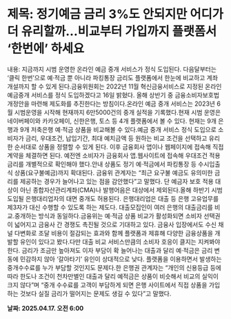 # **제목: 정기예금 금리 3%도 안되지만 어디가 더 유리할까…비교부터 가입까지 플랫폼서 ‘한번에’ 하세요**

  내용: 지금까지 시범 운영한 온라인 예금 중개 서비스가 정식 도입된다. 다음달부터는 ‘클릭 한번’으로 예·적금 뿐 아니라 파킹통장 금리도 플랫폼에서 한눈에 비교하고 계좌 개설까지 할 수 있게 된다.금융위원회는 2022년 11월 혁신금융서비스로 지정된 온라인 예금중개 서비스를 정식 도입하겠다고 16일 밝혔다. 올해 상반기 중 금융소비자보호법 개정안을 마련해 제도화를 추진한다는 방침이다.온라인 예금 중개 서비스는 2023년 6월 시범운영을 시작해 현재까지 6만5000건의 중개 실적을 기록했다.현재 시범 운영은 네이버페이와 카카오페이, 신한은행, 토스 등 4개 플랫폼에서 볼 수 있다. 현재는 9개 은행과 9개 저축은행 예·적금 상품을 비교해볼 수 있다.예금 중개 서비스 정식 도입으로 소비자가 금리, 우대조건, 납입기간, 최대 예치금액 등 원하는 비교 조건을 선택하고 유리한 순서대로 상품을 정렬할 수 있게 된다. 이후 금융회사 앱이나 웹페이지에 접속해 직접 계약을 체결하면 된다. 예전엔 소비자가 금융회사 앱․웹사이트에 접속해 우대조건 적용 금리를 개별적으로 확인해야 했다.안내 상품도 정기 예·적금에서 파킹통장 등 수시입출식 상품(요구불예금)까지 확대된다. 금융위 관계자는 “최근 요구불 예금도 유의미한 금리를 제공하는 경우가 늘어나고 있는 점을 감안했다”고 말했다. 단 예금자 보호 적용 대상이 아닌 종합자산관리계좌(CMA)나 발행어음은 대상에서 제외된다.올해 하반기 시범 도입될 은행대리업자의 대면 중개도 허용된다. 은행대리업은 대출 등 은행 고유업무를 제3자가 대신 수행할 수 있도록 하는 제도다. 대출모집인이 여러 은행의 대출금리를 비교․중개하는 방식과 동일하다.금융위는 예·적금 상품 비교가 활성화되면 소비자 선택권이 넓어지고 금융사 간 경쟁도 촉진될 것으로 기대하고 있다. 금융사 입장에서도 수신 채널 다변화로 조달 비용이 절감되는 효과와 함께 플랫폼과 제휴해 다양한 금융상품을 개발할 유인이 있다고 봤다.다만 대출 비교 서비스만큼의 소비자 호응이 클지는 지켜봐야 한다. 금리가 조금만 높아져도 이자 부담이 확 늘어나는 대출과 달리 예·적금은 금리 변동에 민감하지 않아 ‘갈아타기’ 유인이 상대적으로 낮다. 플랫폼을 이용하면서 발생하는 중개수수료를 누가 부담할 것인지도 문제다.한 은행권 관계자는 “개인의 신용등급 등에 따라 한도나 조건이 천차만별인 대출과 달리 예적금은 상품이 비슷해서 비교의 실익이 크지 않다”며 “중개 수수료를 고객이 부담하게 되면 은행 사이트에서 직접 상품을 가입하는 것보다 실질 금리가 떨어지는 문제도 생길 수 있다”고 말했다.

  **날짜: 2025.04.17. 오전 6:00**